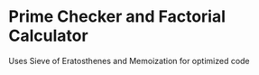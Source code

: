 # Prime Checker and Factorial Calculator
 Uses Sieve of Eratosthenes and Memoization for optimized code
